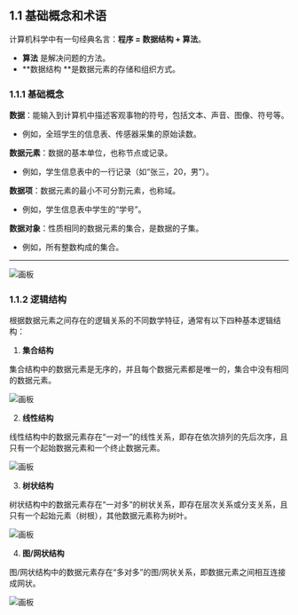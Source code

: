## 1.1 基础概念和术语

计算机科学中有一句经典名言：**程序 = 数据结构 + 算法**。

+ **算法** 是解决问题的方法。
+ **数据结构 **是数据元素的存储和组织方式。

### 1.1.1 基础概念
**数据**：能输入到计算机中描述客观事物的符号，包括文本、声音、图像、符号等。

+ 例如，全班学生的信息表、传感器采集的原始读数。

**数据元素**：数据的基本单位，也称节点或记录。

+ 例如，学生信息表中的一行记录（如“张三，20，男”）。

**数据项**：数据元素的最小不可分割元素，也称域。

+ 例如，学生信息表中学生的“学号”。

**数据对象**：性质相同的数据元素的集合，是数据的子集。

+ 例如，所有整数构成的集合。

---

![画板](https://cdn.nlark.com/yuque/0/2025/jpeg/28137921/1750142090135-557f9b01-ccfc-4e9e-9f53-0f2dc4cab665.jpeg)

### 1.1.2 逻辑结构
根据数据元素之间存在的逻辑关系的不同数学特征，通常有以下四种基本逻辑结构：

1. **集合结构**

集合结构中的数据元素是无序的，并且每个数据元素都是唯一的，集合中没有相同的数据元素。

![画板](https://cdn.nlark.com/yuque/0/2025/jpeg/28137921/1750163313262-1834c51b-f4a8-4bcb-9956-e3325c6453f1.jpeg)

2. **线性结构**

线性结构中的数据元素存在“一对一”的线性关系，即存在依次排列的先后次序，且只有一个起始数据元素和一个终止数据元素。

![画板](https://cdn.nlark.com/yuque/0/2025/jpeg/28137921/1750162890158-dfa31313-5e52-4fd0-abfb-b77d3b95583a.jpeg)

3. **树状结构**

树状结构中的数据元素存在“一对多”的树状关系，即存在层次关系或分支关系，且只有一个起始元素（树根），其他数据元素称为树叶。

![画板](https://cdn.nlark.com/yuque/0/2025/jpeg/28137921/1750163402170-16057b59-8697-4804-9e2a-d6c6bf26b8ef.jpeg)

4. **图/网状结构**

图/网状结构中的数据元素存在“多对多”的图/网状关系，即数据元素之间相互连接成网状。

![画板](https://cdn.nlark.com/yuque/0/2025/jpeg/28137921/1750163669183-8b10baf5-55e9-48f4-9f7a-e39870e69b8a.jpeg)



